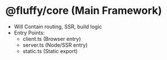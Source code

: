 # @fluffy/core (Main Framework)

- Will Contain routing, SSR, build logic
- Entry Points:
  - client.ts (Browser entry)
  - server.ts (Node/SSR entry)
  - static.ts (Static export)
